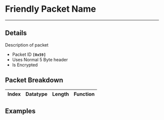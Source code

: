 # Friendly Packet Name #

---


## Details ##

Description of packet
  * Packet ID **`[0x59]`**
  * Uses Normal 5 Byte header
  * Is Encrypted

## Packet Breakdown ##
| Index | Datatype | Length | Function |
|:------|:---------|:-------|:---------|

## Examples ##